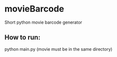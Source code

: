 # movieBarcode
Short python movie barcode generator

## How to run:
python main.py
(movie must be in the same directory)
